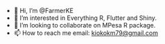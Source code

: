 - 👋 Hi, I’m @FarmerKE
- 👀 I’m interested in Everything R, Flutter and Shiny.
- 💞️ I’m looking to collaborate on MPesa R package.
- 📫 How to reach me email: kiokokm79@gmail.com

<!---
FarmerKE/FarmerKE is a ✨ special ✨ repository because its `README.md` (this file) appears on your GitHub profile.
You can click the Preview link to take a look at your changes.
--->
